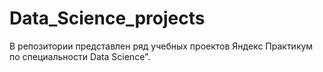 # Data_Science_projects

В репозитории представлен ряд учебных проектов Яндекс Практикум по специальности Data Science".


